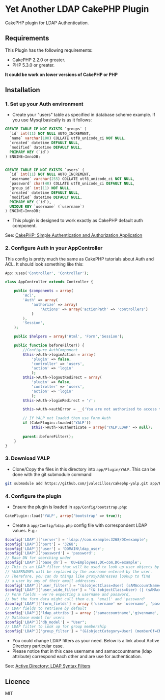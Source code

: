 # Yet Another LDAP CakePHP Plugin

CakePHP plugin for LDAP Authentication.

## Requirements

This Plugin has the following requirements:

* CakePHP 2.2.0 or greater.
* PHP 5.3.0 or greater.

**It could be work on lower versions of CakePHP or PHP**

## Installation

### 1. Set up your Auth environment

* Create your "users" table as specified in database scheme example. If you use Mysql basically is as it follows:
```sql
CREATE TABLE IF NOT EXISTS `groups` (
  `id` int(11) NOT NULL AUTO_INCREMENT,
  `name` varchar(100) COLLATE utf8_unicode_ci NOT NULL,
  `created` datetime DEFAULT NULL,
  `modified` datetime DEFAULT NULL,
  PRIMARY KEY (`id`)
) ENGINE=InnoDB;


CREATE TABLE IF NOT EXISTS `users` (
  `id` int(11) NOT NULL AUTO_INCREMENT,
  `username` varchar(255) COLLATE utf8_unicode_ci NOT NULL,
  `password` char(40) COLLATE utf8_unicode_ci DEFAULT NULL,
  `group_id` int(11) NOT NULL,
  `created` datetime DEFAULT NULL,
  `modified` datetime DEFAULT NULL,
  PRIMARY KEY (`id`),
  UNIQUE KEY `username` (`username`)
) ENGINE=InnoDB;
```
* This plugin is designed to work exactly as CakePHP default auth component. 

See: [CakePHP: Simple Authentication and Authorization Application](http://book.cakephp.org/2.0/en/tutorials-and-examples/blog-auth-example/auth.html)

### 2. Configure Auth in your AppController

This config is pretty much the same as CakePHP tutorials about Auth and ACL. It should look something like this:
```php
App::uses('Controller', 'Controller');

class AppController extends Controller {

	public $components = array(
		'Acl',
		'Auth' => array(
			'authorize' => array(
				'Actions' => array('actionPath' => 'controllers')
			)
		),
		'Session',
	);

	public $helpers = array('Html', 'Form','Session');

	public function beforeFilter() {
		//Configure AuthComponent
		$this->Auth->loginAction = array(
			'plugin' => false, 
			'controller' => 'users',
			'action' => 'login'
			);
		$this->Auth->logoutRedirect = array(
			'plugin' => false, 
			'controller' => 'users',
			'action' => 'login'
			);
		$this->Auth->loginRedirect = '/';

		$this->Auth->authError = __('You are not authorized to access that location.');

		// If YALP not loaded then use Form Auth
		if (CakePlugin::loaded('YALP'))
			$this->Auth->authenticate = array('YALP.LDAP' => null);
		
		parent::beforeFilter();
	}
}
```

### 3. Download YALP

* Clone/Copy the files in this directory into `app/Plugin/YALP`. This can be done with the git submodule command
```sh
git submodule add https://github.com/jvalecillos/cakephp-yalp.git app/Plugin/YALP
```

### 4. Configure the plugin

* Ensure the plugin is loaded in `app/Config/bootstrap.php`:
```php
CakePlugin::load('YALP', array('bootstrap' => true));
```
* Create a `app/Config/ldap.php` config file with correspondent LDAP values. E.g.:
```php
$config['LDAP']['server'] = 'ldap://com.example:3268/DC=example';
$config['LDAP']['port'] = '3268';
$config['LDAP']['user'] = 'DOMAIN\ldap_user';
$config['LDAP']['password'] = 'password';
// Base DN for searching under
$config['LDAP']['base_dn'] = 'OU=Employees,DC=com,DC=example';
// This is an LDAP filter that will be used to look up user objects by username.
// %USERNAME% will be replaced by the username entered by the user.
// Therefore, you can do things like proxyAddresses lookup to find
// a user by any of their email addresses.
$config['LDAP']['user_filter'] = "(&(objectClass=User) (sAMAccountName=%USERNAME%))";
$config['LDAP']['user_wide_filter'] = "(& (objectClass=User) (| (sAMAccountName=%USERNAME%*) (givenName=%USERNAME%*) (sn=%USERNAME%*) ) )";
// Form fields - we're expecting a username and password,
// but the form data might call them e.g. 'email' and 'password'
$config['LDAP']['form_fields'] = array ('username' => 'username', 'password' => 'password');
// LDAP fields to retrieve by default
$config['LDAP']['ldap_attribs'] = array ('samaccountname','givenname', 'sn', 'mail', 'department');
// Database model for users
$config['LDAP']['db_model'] = "User";
// LDAP filter to look up for group membership
$config['LDAP']['group_filter'] = "(&(objectCategory=User) (memberOf=CN=%GROUPNAME%, OU=Common Groups,". $config['LDAP']['base_dn'] ."))";
```
* You could change LDAP filters as your need. Below is a link about Active Directory particular case.
* Please notice that in this case username and samaccountname (ldap attribute) correspond each other and are use for authentication.

See: [Active Directory: LDAP Syntax Filters](https://social.technet.microsoft.com/wiki/contents/articles/5392.active-directory-ldap-syntax-filters.aspx)

## Licence

MIT

[@jvalecillos]:http://twitter,com/jvalecillos
[web]:http://jvalecillos.net
